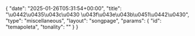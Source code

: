 {
    "date": "2025-01-26T05:31:54+00:00",
    "title": "\u0442\u0435\u043c\u0430 \u043f\u043e\u043b\u0451\u0442\u0430",
    "type": "miscellaneous",
    "layout": "songpage",
    "params": {
        "id": "temapoleta",
        "tonality": ""
    }
}